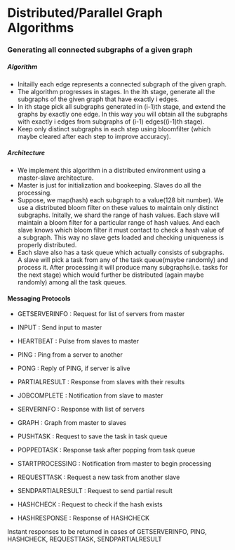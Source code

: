 # Distributed/Parallel Graph Algorithms

### Generating all connected subgraphs of a given graph

##### Algorithm

* Initailly each edge represents a connected subgraph of the given graph.
* The algorithm progresses in stages. In the ith stage, generate all the subgraphs of the given graph that have exactly i edges.
* In ith stage pick all subgraphs generated in (i-1)th stage, and extend the graphs by exactly one edge. In this way you will obtain all the subgraphs with exactly i edges from subgraphs of (i-1) edges((i-1)th stage).
* Keep only distinct subgraphs in each step using bloomfilter (which maybe cleared after each step to improve accuracy).

##### Architecture

* We implement this algorithm in a distributed environment using a master-slave architecture.
* Master is just for initialization and bookeeping. Slaves do all the processing.
* Suppose, we map(hash) each subgraph to a value(128 bit number). We use a distributed bloom filter on these values to maintain only distinct subgraphs. Initally, we shard the range of hash values. Each slave will maintain a bloom filter for a particular range of hash values. And each slave knows which bloom filter it must contact to check a hash value of a subgraph. This way no slave gets loaded and checking uniqueness is properly distributed.
* Each slave also has a task queue which actually consists of subgraphs. A slave will pick a task from any of the task queue(maybe randomly) and process it. After processing it will produce many subgraphs(i.e. tasks for the next stage) which would further be distributed (again maybe randomly) among all the task queues.


#### Messaging Protocols

- GETSERVERINFO : Request for list of servers from master
- INPUT : Send input to master
- HEARTBEAT : Pulse from slaves to master
- PING : Ping from a server to another
- PONG : Reply of PING, if server is alive
- PARTIALRESULT : Response from slaves with their results
- JOBCOMPLETE : Notification from slave to master
 
- SERVERINFO : Response with list of servers
- GRAPH : Graph from master to slaves
- PUSHTASK : Request to save the task in task queue
- POPPEDTASK : Response task after popping from task queue
- STARTPROCESSING : Notification from master to begin processing
- REQUESTTASK : Request a new task from another slave
- SENDPARTIALRESULT : Request to send partial result
- HASHCHECK : Request to check if the hash exists
- HASHRESPONSE : Response of HASHCHECK

Instant responses to be returned in cases of GETSERVERINFO, PING, HASHCHECK, REQUESTTASK, SENDPARTIALRESULT
